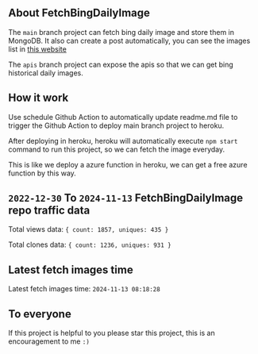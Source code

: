## About FetchBingDailyImage

The `main` branch project can fetch bing daily image and store them in MongoDB.
It also can create a post automatically, you can see the images list in [this website](https://oursalbum.netlify.app)

The `apis` branch project can expose the apis so that we can get bing historical daily images.

## How it work

Use schedule Github Action to automatically update readme.md file to trigger the Github Action to deploy main branch project to heroku.

After deploying in heroku, heroku will automatically execute `npm start` command to run this project, so we can fetch the image everyday.

This is like we deploy a azure function in heroku, we can get a free azure function by this way.

## `2022-12-30` To `2024-11-13` FetchBingDailyImage repo traffic data

Total views data: `{ count: 1857, uniques: 435 }`

Total clones data: `{ count: 1236, uniques: 931 }`

## Latest fetch images time

Latest fetch images time: `2024-11-13 08:18:28`

## To everyone

If this project is helpful to you please star this project, this is an encouragement to me `:)`



